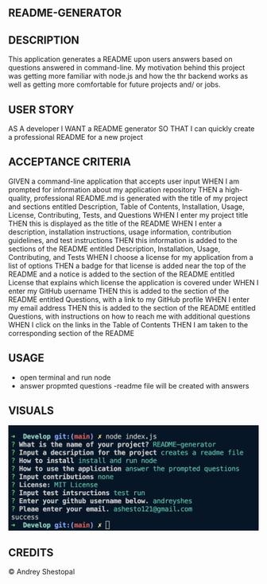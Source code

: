 ## README-GENERATOR

## DESCRIPTION

This application generates a README upon users answers based on questions answered in command-line.
My motivation behind this project was getting more familiar with node.js and how the thr backend works as well as getting more comfortable for future projects and/ or jobs.

## USER STORY

AS A developer
I WANT a README generator
SO THAT I can quickly create a professional README for a new project

## ACCEPTANCE CRITERIA

GIVEN a command-line application that accepts user input
WHEN I am prompted for information about my application repository
THEN a high-quality, professional README.md is generated with the title of my project and sections entitled Description, Table of Contents, Installation, Usage, License, Contributing, Tests, and Questions
WHEN I enter my project title
THEN this is displayed as the title of the README
WHEN I enter a description, installation instructions, usage information, contribution guidelines, and test instructions
THEN this information is added to the sections of the README entitled Description, Installation, Usage, Contributing, and Tests
WHEN I choose a license for my application from a list of options
THEN a badge for that license is added near the top of the README and a notice is added to the section of the README entitled License that explains which license the application is covered under
WHEN I enter my GitHub username
THEN this is added to the section of the README entitled Questions, with a link to my GitHub profile
WHEN I enter my email address
THEN this is added to the section of the README entitled Questions, with instructions on how to reach me with additional questions
WHEN I click on the links in the Table of Contents
THEN I am taken to the corresponding section of the README

## USAGE

- open terminal and run node
- answer propmted questions
  -readme file will be created with answers

## VISUALS

 <img src="Develop/images/Screenshot 2023-03-03 at 12.26.36 PM.png" alt="terminal images">

## CREDITS

&#xA9; Andrey Shestopal
